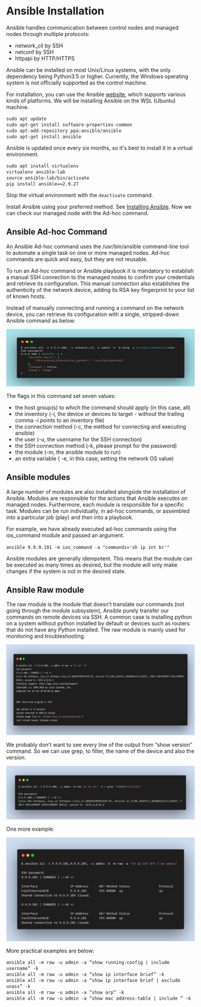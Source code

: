 # Ansible Installation

Ansible handles communication between control nodes and managed nodes through multiple protocols:

- network_cli by SSH
- netconf by SSH
- httpapi by HTTP/HTTPS

Ansible can be installed on most Unix/Linux systems, with the only dependency being Python3.5 or higher. Currently, the Windows operating system is not officially supported as the control machine.

For installation, you can use the Ansible [website](https://docs.ansible.com/ansible/2.9/installation_guide/index.html), which supports various kinds of platforms. We will be installing Ansible on the WSL (Ubuntu) machine.

```console
sudo apt update
sudo apt-get install software-properties-common
sudo apt-add-repository ppa:ansible/ansible
sudo apt-get install ansible
```

Ansible is updated once every six months, so it's best to install it in a virtual environment.

```console
sudo apt install virtualenv
virtualenv ansible-lab
source ansible-lab/bin/activate
pip install ansible==2.9.27
```

Stop the virtual environment with the `deactivate` command.

Install Ansible using your preferred method. See [Installing Ansible](https://docs.ansible.com/ansible/2.9/installation_guide/intro_installation.html#installation-guide). Now we can check our managed node with the Ad-hoc command.

## Ansible Ad-hoc Command

An Ansible Ad-hoc command uses the /usr/bin/ansible command-line tool to automate a single task on one or more managed nodes. Ad-hoc commands are quick and easy, but they are not reusable.

To run an Ad-hoc command or Ansible playbook it is mandatory to establish a manual SSH connection to the managed nodes to confirm your credentials and retrieve its configuration. This manual connection also establishes the authenticity of the network device, adding its RSA key fingerprint to your list of known hosts.

Instead of manually connecting and running a command on the network device, you can retrieve its configuration with a single, stripped-down Ansible command as below:

![ad-hoc-1](../images/ad-hoc-1.png)

The flags in this command set seven values:

- the host group(s) to which the command should apply (in this case, all)
- the inventory (-i, the device or devices to target - without the trailing comma -i points to an inventory file)
- the connection method (-c, the method for connecting and executing ansible)
- the user (-u, the username for the SSH connection)
- the SSH connection method (-k, please prompt for the password)
- the module (-m, the ansible module to run)
- an extra variable ( -e, in this case, setting the network OS value)

## Ansible modules

A large number of modules are also installed alongside the installation of Ansible. Modules are responsible for the actions that Ansible executes on managed nodes. Furthermore, each module is responsible for a specific task. Modules can be run individually, in ad-hoc commands, or assembled into a particular job (play) and then into a playbook.

For example, we have already executed ad-hoc commands using the ios_command module and passed an argument.

`ansible 9.9.9.101 -m ios_command -a "commands='sh ip int br'"`

Ansible modules are generally idempotent. This means that the module can be executed as many times as desired, but the module will only make changes if the system is not in the desired state.

## Ansible Raw module

The raw module is the module that doesn’t translate our commands (not going through the module subsystem), Ansible purely transfer our commands on remote devices via SSH. A common case is installing python on a system without python installed by default or devices such as routers that do not have any Python installed. The raw module is mainly used for monitoring and troubleshooting.

![raw-1](../images/raw-1.png)

We probably don’t want to see every line of the output from “show version” command. So we can use grep, to filter, the name of the device and also the version.

![raw-2](../images/raw-2.png)

One more example:

![raw-3](../images/raw-3.png)

More practical examples are below:

```console
ansible all -m raw -u admin -a “show running-config | include username” -k
ansible all -m raw -u admin -a “show ip interface brief” -k
ansible all -m raw -u admin -a “show ip interface brief | exclude unass” -k
ansible all -m raw -u admin -a “show arp” -k
ansible all -m raw -u admin -a “show mac address-table | include ” -k
```
